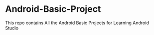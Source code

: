 # Android-Basic-Project
This repo contains All the Android Basic Projects for Learning Android Studio
